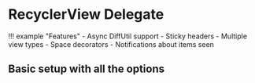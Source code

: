 # RecyclerView Delegate

!!! example "Features"
    - Async DiffUtil support
    - Sticky headers
    - Multiple view types
    - Space decorators
    - Notifications about items seen


## Basic setup with all the options



